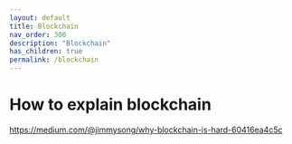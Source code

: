 ```yaml
---
layout: default
title: Blockchain
nav_order: 300
description: "Blockchain"
has_children: true
permalink: /blockchain
---
```


# How to explain blockchain

https://medium.com/@jimmysong/why-blockchain-is-hard-60416ea4c5c
